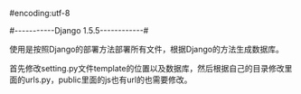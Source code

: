#encoding:utf-8

#-----------Django 1.5.5------------#

使用是按照Django的部署方法部署所有文件，根据Django的方法生成数据库。

首先修改setting.py文件template的位置以及数据库，然后根据自己的目录修改里面的urls.py，public里面的js也有url的也需要修改。

